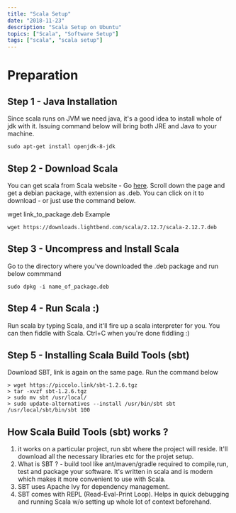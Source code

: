 ```yaml
---
title: "Scala Setup"
date: "2018-11-23"
description: "Scala Setup on Ubuntu"
topics: ["Scala", "Software Setup"]
tags: ["scala", "scala setup"]
---
```


# Preparation

## Step 1 - Java Installation
Since scala runs on JVM we need java, it's a good idea to install whole of jdk with it. Issuing command below will bring both JRE and Java to your machine.

    sudo apt-get install openjdk-8-jdk

## Step 2 - Download Scala
You can get scala from Scala website - Go [here](https://www.scala-lang.org/download/). Scroll down the page and get a debian package, with extension as .deb. You can click on it to download - or just use the command below.

wget link_to_package.deb
Example

    wget https://downloads.lightbend.com/scala/2.12.7/scala-2.12.7.deb

## Step 3 - Uncompress and Install Scala
Go to the directory where you've downloaded the .deb package and run below commmand
    
    sudo dpkg -i name_of_package.deb

## Step 4 - Run Scala :)
Run scala by typing Scala, and it'll fire up a scala interpreter for you. You can then fiddle with Scala. Ctrl+C when you're done fiddling :)

## Step 5 - Installing Scala Build Tools (sbt)
Download SBT, link is again on the same page. Run the command below

    > wget https://piccolo.link/sbt-1.2.6.tgz
    > tar -xvzf sbt-1.2.6.tgz
    > sudo mv sbt /usr/local/
    > sudo update-alternatives --install /usr/bin/sbt sbt /usr/local/sbt/bin/sbt 100

## How Scala Build Tools (sbt) works ?
1. it works on a particular project, run sbt where the project will reside. It'll download all the necessary libraries etc for the projet setup.
2. What is SBT ? - build tool like ant/maven/gradle required to compile,run, test and package your software. It's written in scala and is modern which makes it more convenient to use with Scala.
3. SBT uses Apache Ivy for dependency management.
4. SBT comes with REPL (Read-Eval-Print Loop). Helps in quick debugging and running Scala w/o setting up whole lot of context beforehand.
